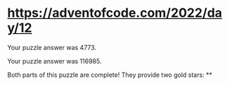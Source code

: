 # https://adventofcode.com/2022/day/12

Your puzzle answer was 4773.

Your puzzle answer was 116985.

Both parts of this puzzle are complete! They provide two gold stars: **
